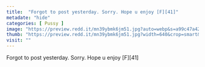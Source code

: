 ```yaml
---
title:  "Forgot to post yesterday. Sorry. Hope u enjoy [F][41]"
metadate: "hide"
categories: [ Pussy ]
image: "https://preview.redd.it/mn39ybmk6jm51.jpg?auto=webp&s=a99c47a42c875ec01f1149d602ef3f8e47377b78"
thumb: "https://preview.redd.it/mn39ybmk6jm51.jpg?width=640&crop=smart&auto=webp&s=591a959287f642c72b427e90d86f0d562e9f507d"
visit: ""
---
```

Forgot to post yesterday. Sorry. Hope u enjoy [F][41]

